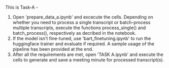 This is Task-A -
1. Open 'prepare_data_a.ipynb' and excecute the cells. Depending on whether you need to process a single transcript or batch-process multiple transcripts, execute the functions process_single() and batch_process(), respectively as decribed in the notebook.
2. If the model isn't fine-tuned, use 'bart_finetuning.ipynb' to run the huggingface trainer and evaluate if required. A sample usage of the pipeline has been provided at the end.
3. After all the requirements are met, open 'TASK A.ipynb' and execute the cells to generate and save a meeting minute for processed transcript(s).
